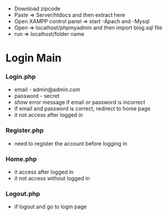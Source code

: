 <div>
  <ul>
    <li>Download zipcode</li>
    <li>Paste => Server/htdocs and then extract here</li>
    <li>Open XAMPP control panel => start -Apach and -Mysql </li>
    <li>Open => localhost/phpmyadmin and then import blog.sql file </li>
    <li>run => localhost/folder name</li>
  </ul>
</div>
<h1>Login Main</h1>
<div>
<h3>Login.php</h3>
<ul>
  <li>email - admin@admin.com</li>
  <li>password - secret</li>
  <li>show error message if email or password is incorrect</li>  
  <li>if email and password is correct, redirect to home page</li>
  <li>it not access after logged in</li>	
<ul>
</div>
<div>
  <h3>Register.php</h3>
  <ul>
    <li>need to register the account before logging in</li>
  </ul>
</div>
<div>
<h3>Home.php</h3>
<ul>
  <li>it access after logged in</li>
  <li>it not access without logged in</li>
<ul>
</div>
<div>
<h3>Logout.php</h3>
<ul>
  <li>if logout and go to login page</li>
<ul>
</div>
